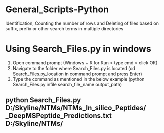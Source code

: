 # General_Scripts-Python
Identification, Counting the number of rows and Deleting of files based on suffix, prefix or other search terms in multiple directories

# Using Search_Files.py in windows
1. Open command prompt (Windows + R for Run > type cmd > click OK)
2. Navigate to the folder where Search_Files.py is located (cd Search_Files.py_location in command prompt and press Enter)
3. Type the command as mentioned in the below example (python Search_Files.py infile search_file_name output_path)
## python Search_Files.py D:/Skyline/NTMs/NTMs_In_silico_Peptides/ _DeepMSPeptide_Predictions.txt D:/Skyline/NTMs/
